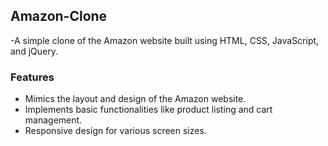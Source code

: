 ## Amazon-Clone
-A simple clone of the Amazon website built using HTML, CSS, JavaScript, and jQuery.

### Features
- Mimics the layout and design of the Amazon website.
- Implements basic functionalities like product listing and cart management.
- Responsive design for various screen sizes.
